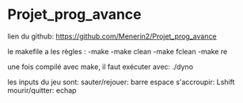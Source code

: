 # Projet_prog_avance
lien du github: https://github.com/Menerin2/Projet_prog_avance

le makefile a les règles :
-make
-make clean
-make fclean
-make re

une fois compilé avec make, il faut exécuter avec:
./dyno

les inputs du jeu sont:
sauter/rejouer: barre espace
s'accroupir: Lshift
mourir/quitter: echap

